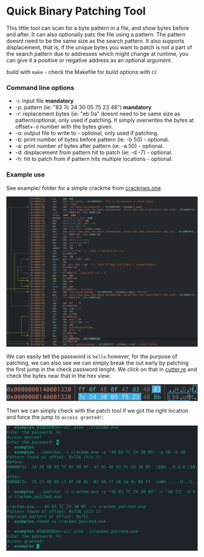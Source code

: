 # Quick Binary Patching Tool

This little tool can scan for a byte pattern in a file, and show bytes before and after. It can also optionally patc the file using a pattern. The pattern doesnt need to be the same size as the search pattern. It also supports displacement, that is, if the unique bytes you want to patch is not a part of the search pattern due to addresses which might change at runtime, you can give it a positive or negative address as an optional argument.

build with `make` - check the Makefile for build options with `CC`
### Command line options

* -i: input file **mandatory**
* -p: pattern (ie: "83 7c 24 30 05 75 23 48") **mandatory**
* -r: replacement bytes (ie: "eb 0a" doesnt need to be same size as pattern)optional, only used if patching. It simply overwrites the bytes at offset+`-d` number with the bytes given.
* -o: output file to write to - optional, only used if patching.
* -b: print number of bytes before pattern (ie: -b 50) - optional.
* -a: print number of bytes after pattern (ie: -a 50) - optional.
* -d: displacement from pattern hit to patch (ie: -d -7) - optional.
* -h: hit to patch from if pattern hits multiple locations - optional.


### Example use

See example/ folder for a simple crackme from [crackmes.one](https://crackmes.one/crackme/681cc54a6297cca3ff7d7743)


![Example code](examples/001.png)

We can easily tell the password is `hello` however, for the purpose of patching, we can also see we can simply break the out early by patching the first jump in the check password lenght. We click on that in [cutter.re](https://cutter.re) and check the bytes near that in the hex view:

![Hex bytes](examples/002.png)

Then we can simply check with the patch tool if we got the right location and force the jump to `access granted!`:

![Performing patch](examples/003.png)